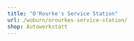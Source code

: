 ```yaml
---
title: "O'Rourke's Service Station"
url: /woburn/orourkes-service-station/
shop: Autowerkstatt
---
```

